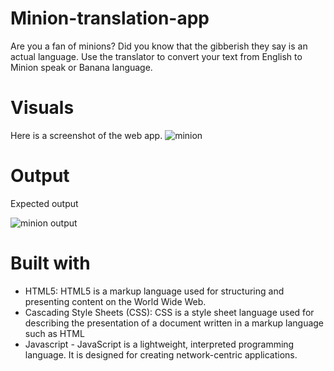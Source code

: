 # Minion-translation-app
Are you a fan of minions? Did you know that the gibberish they say is an actual language. Use the translator to convert your text from English to Minion speak or Banana language.

# Visuals
Here is a screenshot of the web app.
![minion](https://user-images.githubusercontent.com/110531126/195548075-5c5c3364-8335-43e9-9c3c-dd335a477e3d.jpg)

# Output
Expected output

![minion output](https://user-images.githubusercontent.com/110531126/195548096-b7c054d2-807d-416a-88cd-f630810bc00b.jpg)

# Built with
- HTML5: HTML5 is a markup language used for structuring and presenting content on the World Wide Web.
- Cascading Style Sheets (CSS): CSS is a style sheet language used for describing the presentation of a document written in a markup language such as HTML
- Javascript - JavaScript is a lightweight, interpreted programming language. It is designed for creating network-centric applications.
